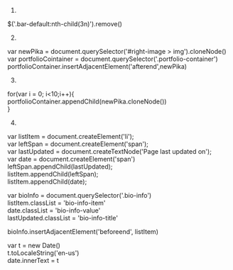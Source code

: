 1.
$('.bar-default:nth-child(3n)').remove()<br />

2.
var newPika = document.querySelector('#right-image > img').cloneNode()<br />
var portfolioCointainer = document.querySelector('.portfolio-container')<br />
portfolioContainer.insertAdjacentElement('afterend',newPika)

3.
for(var i = 0; i<10;i++){ <br />
portfolioContainer.appendChild(newPika.cloneNode())<br />
}


4.
var listItem = document.createElement('li');<br />
var leftSpan = document.createElement('span');<br />
var lastUpdated = document.createTextNode('Page last updated on');<br />
var date = document.createElement('span')<br />
leftSpan.appendChild(lastUpdated);<br />
listItem.appendChild(leftSpan);<br />
listItem.appendChild(date);<br />

var bioInfo = document.querySelector('.bio-info')<br />
listItem.classList = 'bio-info-item'<br />
date.classList = 'bio-info-value'<br />
lastUpdated.classList = 'bio-info-title'<br />

bioInfo.insertAdjacentElement('beforeend', listItem)<br />

var t = new Date()<br />
t.toLocaleString('en-us')<br />
date.innerText = t
